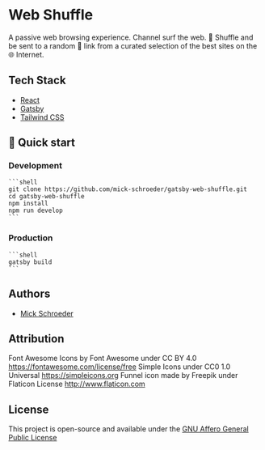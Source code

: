 # Web Shuffle

A passive web browsing experience. Channel surf the web. 🔀 Shuffle and be sent to a random 🔗 link from a curated selection of the best sites on the 🌐 Internet.

## Tech Stack

- [React](https://reactjs.org/)
- [Gatsby](https://www.gatsbyjs.org/)
- [Tailwind CSS](https://tailwindcss.com/)

## 🚀 Quick start

### Development

    ```shell
    git clone https://github.com/mick-schroeder/gatsby-web-shuffle.git
    cd gatsby-web-shuffle
    npm install
    npm run develop
    ```

### Production

    ```shell
    gatsby build
    ```

## Authors

- [Mick Schroeder](https://mickschroeder.com)

## Attribution

Font Awesome Icons by Font Awesome under CC BY 4.0 https://fontawesome.com/license/free
Simple Icons under CC0 1.0 Universal https://simpleicons.org
Funnel icon made by Freepik under Flaticon License http://www.flaticon.com

## License

This project is open-source and available under the [GNU Affero General Public License](LICENSE)
